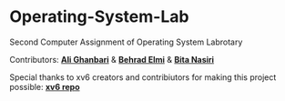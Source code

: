 # Operating-System-Lab
Second Computer Assignment of Operating System Labrotary


Contributors: [**Ali Ghanbari**](https://github.com/alighanbari2002) & [**Behrad Elmi**](https://github.com/BehradElmi) & [**Bita Nasiri**](https://github.com/bita-nasiri)

Special thanks to xv6 creators and contribiutors for making this project possible: [**xv6 repo**](https://github.com/mit-pdos/xv6-public)
